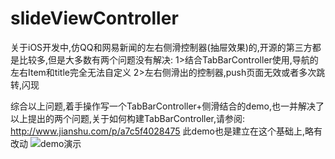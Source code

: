 # slideViewController
关于iOS开发中,仿QQ和网易新闻的左右侧滑控制器(抽屉效果)的,开源的第三方都是比较多,但是大多数有两个问题没有解决:
1>结合TabBarController使用,导航的左右Item和title完全无法自定义
2>左右侧滑出的控制器,push页面无效或者多次跳转,闪现

综合以上问题,着手操作写一个TabBarController+侧滑结合的demo,也一并解决了以上提出的两个问题,关于如何构建TabBarController,请参阅:
http://www.jianshu.com/p/a7c5f4028475
此demo也是建立在这个基础上,略有改动
![demo演示](http://chuantu.biz/t5/42/1479453557x2030601188.gif)
